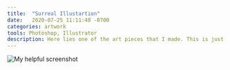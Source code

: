 ```yaml
---
title:  "Surreal Illustartion"
date:   2020-07-25 11:11:48 -0700
categories: artwork
tools: Photoshop, Illustrator
description: Here lies one of the art pieces that I made. This is just placeholder text~! So I'm not really sure which artwork I'm gonna put in here yet because I haven't done it! Wow, exciting.
---
```

![My helpful screenshot](../assets/images/art/p1-portrait-soetrisno2.png)


